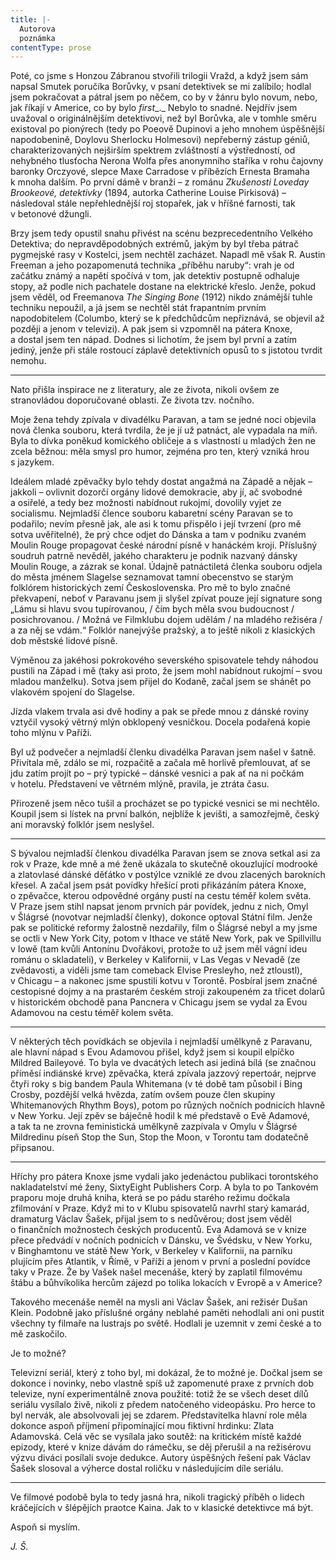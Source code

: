 ```yaml
---
title: |-
  Autorova
  poznámka
contentType: prose
---
```


Poté, co jsme s Honzou Zábranou stvořili trilogii Vražd, a když jsem sám napsal Smutek poručíka Borůvky, v psaní detektivek se mi zalíbilo; hodlal jsem pokračovat a pátral jsem po něčem, co by v žánru bylo novum, nebo, jak říkají v Americe, co by bylo _first__._ Nebylo to snadné. Nejdřív jsem uvažoval o originálnějším detektivovi, než byl Borůvka, ale v tomhle směru existoval po pionýrech (tedy po Poeově Dupinovi a jeho mnohem úspěšnější napodobenině, Doylovu Sherlocku Holmesovi) nepřeberný zástup géniů, charakterizovaných nejširším spektrem zvláštností a výstředností, od nehybného tlusťocha Nerona Wolfa přes anonymního staříka v rohu čajovny baronky Orczyové, slepce Maxe Carradose v příbězích Ernesta Bramaha k mnoha dalším. Po první dámě v branži – z románu _Zkušenosti Loveday Brookeové, detektivky_ (1894, autorka Catherine Louise Pirkisová) – následoval stále nepřehlednější roj stopařek, jak v hříšné farnosti, tak v betonové džungli.

Brzy jsem tedy opustil snahu přivést na scénu bezprecedentního Velkého Detektiva; do nepravděpodobných extrémů, jakým by byl třeba pátrač pygmejské rasy v Kostelci, jsem nechtěl zacházet. Napadl mě však R. Austin Freeman a jeho pozapomenutá technika „příběhu naruby“: vrah je od začátku známý a napětí spočívá v tom, jak detektiv postupně odhaluje stopy, až podle nich pachatele dostane na elektrické křeslo. Jenže, pokud jsem věděl, od Freemanova _The Singing Bone_ (1912) nikdo známější tuhle techniku nepoužil, a já jsem se nechtěl stát frapantním prvním napodobitelem (Columbo, který se k předchůdcům nepřiznává, se objevil až později a jenom v televizi). A pak jsem si vzpomněl na pátera Knoxe, a dostal jsem ten nápad. Dodnes si lichotím, že jsem byl první a zatím jediný, jenže při stále rostoucí záplavě detektivních opusů to s jistotou tvrdit nemohu.

* * *

Nato přišla inspirace ne z literatury, ale ze života, nikoli ovšem ze stranovládou doporučované oblasti. Ze života tzv. nočního.

Moje žena tehdy zpívala v divadélku Paravan, a tam se jedné noci objevila nová členka souboru, která tvrdila, že je jí už patnáct, ale vypadala na míň. Byla to dívka poněkud komického obličeje a s vlastností u mladých žen ne zcela běžnou: měla smysl pro humor, zejména pro ten, který vzniká hrou s jazykem.

Ideálem mladé zpěvačky bylo tehdy dostat angažmá na Západě a nějak – jakkoli – ovlivnit dozorčí orgány lidové demokracie, aby jí, ač svobodné a osiřelé, a tedy bez možnosti nabídnout rukojmí, dovolily vyjet ze socialismu. Nejmladší člence souboru kabaretní scény Paravan se to podařilo; nevím přesně jak, ale asi k tomu přispělo i její tvrzení (pro mě sotva uvěřitelné), že prý chce odjet do Dánska a tam v podniku zvaném Moulin Rouge propagovat české národní písně v hanáckém kroji. Příslušný soudruh patrně nevěděl, jakého charakteru je podnik nazvaný dánsky Moulin Rouge, a zázrak se konal. Údajně patnáctiletá členka souboru odjela do města jménem Slagelse seznamovat tamní obecenstvo se starým folklórem historických zemí Československa. Pro mě to bylo značné překvapení, neboť v Paravanu jsem ji slyšel zpívat pouze její signature song „Lámu si hlavu svou tupírovanou, / čím bych měla svou budoucnost / posichrovanou. / Možná ve Filmklubu dojem udělám / na mladého režiséra / a za něj se vdám.“ Folklór nanejvýše pražský, a to ještě nikoli z klasických dob městské lidové písně.

Výměnou za jakéhosi pokrokového severského spisovatele tehdy náhodou pustili na Západ i mě (taky asi proto, že jsem mohl nabídnout rukojmí – svou mladou manželku). Sotva jsem přijel do Kodaně, začal jsem se shánět po vlakovém spojení do Slagelse.

Jízda vlakem trvala asi dvě hodiny a pak se přede mnou z dánské roviny vztyčil vysoký větrný mlýn obklopený vesničkou. Docela podařená kopie toho mlýnu v Paříži.

Byl už podvečer a nejmladší členku divadélka Paravan jsem našel v šatně. Přivítala mě, zdálo se mi, rozpačitě a začala mě horlivě přemlouvat, ať se jdu zatím projít po – prý typické – dánské vesnici a pak ať na ni počkám v hotelu. Představení ve větrném mlýně, pravila, je ztráta času.

Přirozeně jsem něco tušil a procházet se po typické vesnici se mi nechtělo. Koupil jsem si lístek na první balkón, nejblíže k jevišti, a samozřejmě, český ani moravský folklór jsem neslyšel.

* * *

S bývalou nejmladší členkou divadélka Paravan jsem se znova setkal asi za rok v Praze, kde mně a mé ženě ukázala to skutečně okouzlující modrooké a zlatovlasé dánské děťátko v postýlce vzniklé ze dvou zlacených barokních křesel. A začal jsem psát povídky hřešící proti přikázáním pátera Knoxe, o zpěvačce, kterou odpovědné orgány pustí na cestu téměř kolem světa. V Praze jsem stihl napsat jenom prvních pár povídek, jednu z nich, Omyl v Šlágrsé (novotvar nejmladší členky), dokonce optoval Státní film. Jenže pak se politické reformy žalostně nezdařily, film o Šlágrsé nebyl a my jsme se octli v New York City, potom v Ithace ve státě New York, pak ve Spillvillu v Iowě (tam kvůli Antonínu Dvořákovi, protože to už jsem měl vágní ideu románu o skladateli), v Berkeley v Kalifornii, v Las Vegas v Nevadě (ze zvědavosti, a viděli jsme tam comeback Elvise Presleyho, než ztloustl), v Chicagu – a nakonec jsme spustili kotvu v Torontě. Posbíral jsem značné cestopisné dojmy a na prastarém českém stroji zakoupeném za třicet dolarů v historickém obchodě pana Pancnera v Chicagu jsem se vydal za Evou Adamovou na cestu téměř kolem světa.

* * *

V některých těch povídkách se objevila i nejmladší umělkyně z Paravanu, ale hlavní nápad s Evou Adamovou přišel, když jsem si koupil elpíčko Mildred Baileyové. To byla ve dvacátých letech asi jediná bílá (se značnou příměsí indiánské krve) zpěvačka, která zpívala jazzový repertoár, nejprve čtyři roky s big bandem Paula Whitemana (v té době tam působil i Bing Crosby, pozdější velká hvězda, zatím ovšem pouze člen skupiny Whitemanových Rhythm Boys), potom po různých nočních podnicích hlavně v New Yorku. Její zpěv se báječně hodil k mé představě o Evě Adamové, a tak ta ne zrovna feministická umělkyně zazpívala v Omylu v Šlágrsé Mildredinu píseň Stop the Sun, Stop the Moon, v Torontu tam dodatečně připsanou.

* * *

Hříchy pro pátera Knoxe jsme vydali jako jedenáctou publikaci torontského nakladatelství mé ženy, SixtyEight Publishers Corp. A byla to po Tankovém praporu moje druhá kniha, která se po pádu starého režimu dočkala zfilmování v Praze. Když mi to v Klubu spisovatelů navrhl starý kamarád, dramaturg Václav Šašek, přijal jsem to s nedůvěrou; dost jsem věděl o finančních možnostech českých producentů. Eva Adamová se v knize přece předvádí v nočních podnicích v Dánsku, ve Švédsku, v New Yorku, v Binghamtonu ve státě New York, v Berkeley v Kalifornii, na parníku plujícím přes Atlantik, v Římě, v Paříži a jenom v první a poslední povídce taky v Praze. Že by Vašek našel mecenáše, který by zaplatil filmovému štábu a bůhvíkolika hercům zájezd po tolika lokacích v Evropě a v Americe?

Takového mecenáše neměl na mysli ani Václav Šašek, ani režisér Dušan Klein. Podobně jako příslušné orgány neblahé paměti nehodlali ani oni pustit všechny ty filmaře na lustrajs po světě. Hodlali je uzemnit v zemi české a to mě zaskočilo.

Je to možné?

Televizní seriál, který z toho byl, mi dokázal, že to možné je. Dočkal jsem se dokonce i novinky, nebo vlastně spíš už zapomenuté praxe z prvních dob televize, nyní experimentálně znova použité: totiž že se všech deset dílů seriálu vysílalo živě, nikoli z předem natočeného videopásku. Pro herce to byl nervák, ale absolvovali jej se zdarem. Představitelka hlavní role měla dokonce aspoň příjmení připomínající mou fiktivní hrdinku: Zlata Adamovská. Celá věc se vysílala jako soutěž: na kritickém místě každé epizody, které v knize dávám do rámečku, se děj přerušil a na režisérovu výzvu diváci posílali svoje dedukce. Autory úspěšných řešení pak Václav Šašek slosoval a výherce dostal roličku v následujícím díle seriálu.

* * *

Ve filmové podobě byla to tedy jasná hra, nikoli tragický příběh o lidech kráčejících v šlépějích praotce Kaina. Jak to v klasické detektivce má být.

Aspoň si myslím.

_J. Š._

